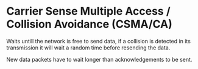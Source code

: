 # Carrier Sense Multiple Access / Collision Avoidance (CSMA/CA)
Waits untill the network is free to send data, if a collision is detected in its transmission it will wait a random time before resending the data.

New data packets have to wait longer than acknowledgements to be sent.